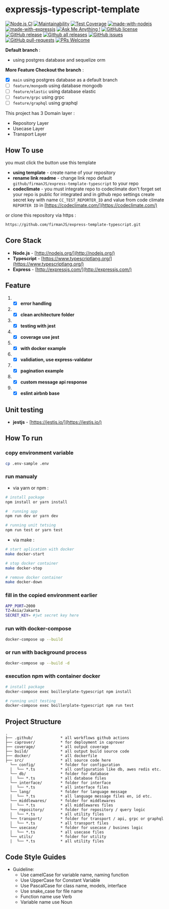 # expressjs-typescript-template
[![Node.js CI](https://github.com/firmanJS/express-template-typescript/actions/workflows/nodejs.yml/badge.svg?branch=main)](https://github.com/firmanJS/express-template-typescript/actions/workflows/nodejs.yml)
[![Maintainability](https://api.codeclimate.com/v1/badges/9efe57e81ceae70a7c8d/maintainability)](https://codeclimate.com/github/firmanJS/express-template-typescript/maintainability)
[![Test Coverage](https://api.codeclimate.com/v1/badges/9efe57e81ceae70a7c8d/test_coverage)](https://codeclimate.com/github/firmanJS/express-template-typescript/test_coverage)
[![made-with-nodejs](https://img.shields.io/badge/Made%20with-Nodejs-1f425f.svg)](https://nodejs.org)
[![made-with-expressjs](https://img.shields.io/badge/Made%20with-Expressjs-1f425f.svg)](https://expressjs.com/)
[![Ask Me Anything !](https://img.shields.io/badge/Ask%20me-anything-1abc9c.svg)](https://github.com/firmanJS)
[![GitHub license](https://img.shields.io/github/license/Naereen/StrapDown.js.svg)](https://github.com/firmanJS/express-template-typescript/blob/master/LICENSE)
[![GitHub release](https://img.shields.io/github/release/firmanjs/express-template-typescript.svg)](https://github.com/firmanJS/express-template-typescript/releases)
[![Github all releases](https://img.shields.io/github/downloads/firmanjs/express-template-typescript/total.svg)](https://github.com/firmanJS/express-template-typescript/releases)
[![GitHub issues](https://img.shields.io/github/issues/firmanjs/express-template-typescript.svg)](https://github.com/firmanJS/express-template-typescript/issues/)
[![GitHub pull-requests](https://img.shields.io/github/issues-pr/firmanjs/express-template-typescript.svg)](https://github.com/firmanJS/express-template/pulls/)
[![PRs Welcome](https://img.shields.io/badge/PRs-welcome-brightgreen.svg?style=flat-square)](http://makeapullrequest.com)

**Default branch** :
 * using postgres database and sequelize orm
 
**More Feature Checkout the branch** :
 * [x] `main` using postgres database as a default branch
 * [ ] `feature/mongodb` using database mongodb
 * [ ] `feature/elastic` using database elastic
 * [ ] `feature/grpc` using grpc
 * [ ] `feature/graphql` using graphql

This project has 3 Domain layer :
 * Repository Layer
 * Usecase Layer  
 * Transport Layer

## How To use
you must click the button use this template
- **using template** - create name of your repository
- **rename link readme** - change link repo default `github/firmanJS/express-template-typescript` to your repo
- **codeclimate** - you must integrate repo to codeclimate don't forget set your repo is public for integrated and in github repo settings create secret key with name `CC_TEST_REPORTER_ID` and value from code climate `REPORTER ID` in [https://codeclimate.com/](https://codeclimate.com/)

or clone this repository via https : 
```bash
https://github.com/firmanJS/express-template-typescript.git
```

## Core Stack
- **Node.js** - [http://nodejs.org/](http://nodejs.org/)
- **Typescript** - [https://www.typescriptlang.org/](https://www.typescriptlang.org/)
- **Express** - [http://expressjs.com/](http://expressjs.com/)

## Feature
1. * [x] **error handling**
1. * [x] **clean architecture folder**
1. * [x] **testing with jest**
1. * [x] **coverage use jest**
1. * [x] **with docker example**
1. * [x] **validiation, use express-valdator**
1. * [x] **pagination example**
1. * [x] **custom message api response**
1. * [x] **eslint airbnb base**

## Unit testing
- **jestjs** - [https://jestjs.io/](https://jestjs.io/)

## How To run

### copy environment variable

```sh
cp .env-sample .env
```

### run manualy

* via yarn or npm :

```sh
# install package
npm install or yarn install

#  running app
npm run dev or yarn dev

# running unit tetsing
npm run test or yarn test
```

* via make :

```sh
# start aplication with docker
make docker-start 

# stop docker container
make docker-stop 

# remove docker container
make docker-down 
```

### fill in the copied environment earlier

```sh
APP_PORT=2000
TZ=Asia/Jakarta
SECRET_KEY= #jwt secret key here
```

### run with docker-compose

```sh
docker-compose up --build
```

### or run with background process

```sh
docker-compose up --build -d
```
### execution npm with container docker
```sh
# install package
docker-compose exec boillerplate-typescript npm install

# running unit testing
docker-compose exec boillerplate-typescript npm run test
```

## Project Structure
```
.
├── .github/            * all workflows github actions
├── caprover/           * for deployment in caprover
├── coverage/           * all output coverage
├── build/              * all output build source code
├── docker/             * all dockerfile
├── src/                * all source code here
  └── config/           * folder for configuration
  |  └── *.ts           * all configuration like db, awes redis etc.
  └── db/               * folder for database
  |  └── *.ts           * all database files
  └── interface/        * folder for interface
  |  └── *.ts           * all interface files
  └── lang/             * folder for language message
  |  └── *.ts           * all language message files en, id etc.
  └── middlewares/      * folder for middlewares
  |  └── *.ts           * all middlewares files
  └── repository/       * folder for repository / query logic
  |  └── *.ts           * all utility files
  └── transport/        * folder for transport / api, grpc or graphql
  |  └── *.ts           * all transport files
  └── usecase/          * folder for usecase / busines logic
  |  └── *.ts           * all usecase files
  └── utils/            * folder for utility
  |  └── *.ts           * all utility files
```

## Code Style Guides
* Guideline:
  * Use camelCase for variable name, naming function
  * Use UpperCase for Constant Variable
  * Use PascalCase for class name, models, interface
  * Use snake_case for file name 
  * Function name use Verb
  * Variable name use Noun
